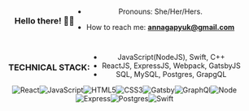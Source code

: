 <div style="display:flex;text-align:center; flex-wrap:wrap; justify-content:center; align-items:center">

### Hello there! 👋🏻 


- Pronouns: She/Her/Hers.
 
- How to reach me: <b> annagapyuk@gmail.com </b>


 
### TECHNICAL STACK: 

- JavaScript(NodeJS), Swift, C++
- ReactJS, ExpressJS, Webpack, GatsbyJS
- SQL, MySQL, Postgres, GrapgQL

 <img alt="React" src="https://img.shields.io/badge/React-61DAFB?logo=react&logoColor=white&style=for-the-badge" /> 
   <img alt="JavaScript" src="https://img.shields.io/badge/JavaScript-F7DF1E?logo=javascript&logoColor=white&style=for-the-badge" /> 
  <img alt="HTML5" src="https://img.shields.io/badge/HTML-E34F26?logo=html5&logoColor=white&style=for-the-badge" /> 
  <img alt="CSS3" src="https://img.shields.io/badge/CSS-1572B6?logo=css3&logoColor=white&style=for-the-badge" /> 
 <img alt="Gatsby" src="https://img.shields.io/badge/Gatsby-663399?logo=gatsby&logoColor=white&style=for-the-badge" /> 
  <img alt="GraphQl" src="https://img.shields.io/badge/GraphQL-E10098?logo=graphql&logoColor=white&style=for-the-badge" /> 
   <img alt="Node" src="https://img.shields.io/badge/Node-3c873a?logo=nodejs&logoColor=black&style=for-the-badge" />
 <img alt="Express" src="https://img.shields.io/badge/Express-c1c1c1?logo=express&logoColor=white&style=for-the-badge" /> 
 <img alt="Postgres" src="https://img.shields.io/badge/PostgreSQL-3895d3?logo=postgres&logoColor=white&style=for-the-badge" /> 
  <img alt="Swift" src="https://img.shields.io/badge/Swift-ff4f00?logo=swift&logoColor=white&style=for-the-badge" /> 
 </div>
 



